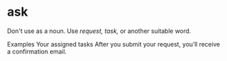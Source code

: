 ﻿# ask

Don't use as a noun. Use *request, task,* or another suitable word.

Examples
Your assigned tasks
After you submit your request, you’ll receive a confirmation email.
